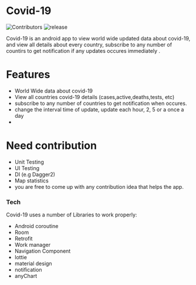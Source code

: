 # Covid-19

![Contributors](https://img.shields.io/badge/Contributors-3-blue)   ![release](https://img.shields.io/badge/release-1-gree)

Covid-19 is an android app to view world wide updated data about covid-19, and view all details about every country, subscribe to any number of countirs to get notification if any updates occures immediately .
# Features

  - World Wide data about covid-19
  - View all countries covid-19 details (cases,active,deaths,tests, etc)
  - subscribe to any number of countries to get notification when occures.
  - change the interval time of update, update each hour, 2, 5 or a once a day
  - 
# Need contribution

  - Unit Testing
  - UI Testing
  - DI (e.g Dagger2)
  - Map statistics
  - you are free to come up with any contribution idea that helps the app.

### Tech

Covid-19 uses a number of Libraries to work properly:

* Android coroutine
* Room
* Retrofit
* Work manager
* Navigation Component
* lottie
* material design
* notification
* anyChart
